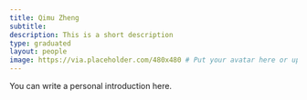 ```yaml
---
title: Qimu Zheng
subtitle: 
description: This is a short description
type: graduated
layout: people
image: https://via.placeholder.com/480x480 # Put your avatar here or upload one
---
```


You can write a personal introduction here.